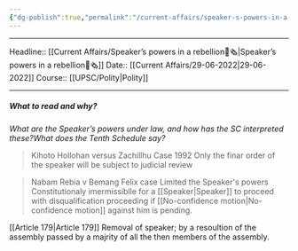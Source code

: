 ```yaml
---
{"dg-publish":true,"permalink":"/current-affairs/speaker-s-powers-in-a-rebellion/","dgHomeLink":true,"dgPassFrontmatter":false}
---
```


----
Headline:: [[Current Affairs/Speaker’s powers in a rebellion📰🗞️|Speaker’s powers in a rebellion📰🗞️]]
Date:: [[Current Affairs/29-06-2022|29-06-2022]]
Course:: [[UPSC/Polity|Polity]] 

----
##### What to read and why? 


_What are the Speaker’s powers under law, and how has the SC interpreted these?What does the Tenth Schedule say?_

> Kihoto Hollohan versus Zachillhu Case 1992
> Only the finar order of the speaker will be subject to judicial review

> Nabam Rebia v Bemang Felix case 
> Limited the Speaker's powers
> Constitutionaly imermissiblle for a [[Speaker|Speaker]] to proceed with disqualification proceeding if [[No-confidence motion|No-confidence motion]] against him is pending. 
> 

[[Article 179|Article 179]] Removal of speaker; by a resoultion of the assembly passed by a majrity of all the then members of the assembly. 
